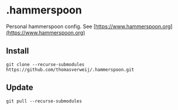# .hammerspoon

Personal hammerspoon config. See [https://www.hammerspoon.org](https://www.hammerspoon.org)

## Install

```git clone --recurse-submodules https://github.com/thomasverweij/.hammerspoon.git```

## Update

`git pull --recurse-submodules`